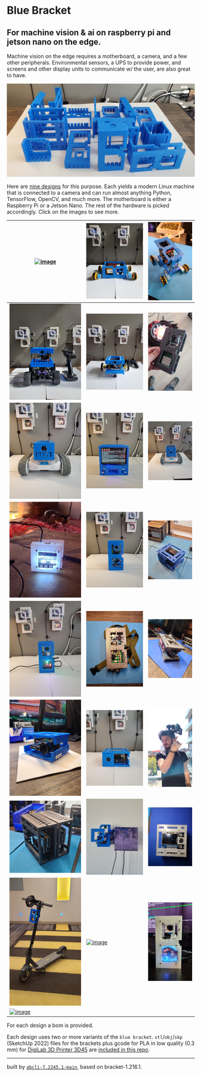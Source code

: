 # Blue Bracket

## For machine vision & ai on raspberry pi and jetson nano on the edge.

Machine vision on the edge requires a motherboard, a camera, and a few other peripherals. Environmental sensors, a UPS to provide power, and screens and other display units to communicate w/ the user, are also great to have.

[![image](images/marquee.jpg)](brackets)

Here are [nine designs](designs) for this purpose. Each yields a modern Linux machine that is connected to a camera and can run almost anything Python, TensorFlow, OpenCV, and much more. The motherboard is either a Raspberry Pi or a Jetson Nano. The rest of the hardware is picked accordingly. Click on the images to see more.

| [![image](images/2x13x9-1.jpg)](designs/2x13x9.md) | [![image](images/blue-buggy-1.jpg)](designs/blue-buggy.md) | [![image](images/blue-buggy-2-1.jpg)](designs/blue-buggy-2.md) |
| --- | --- | --- |
| [![image](images/blue-donkey-1.jpg)](designs/blue-donkey.md) | [![image](images/blue-jetbot-1.jpg)](designs/blue-jetbot.md) | [![image](images/blue-sense-1.jpg)](designs/blue-sense.md) |
| [![image](images/blue1-1.jpg)](designs/blue1.md) | [![image](images/blue3-1.jpg)](designs/blue3.md) | [![image](images/blue4-1.jpg)](designs/blue4.md) |
| [![image](images/candle-1.jpg)](designs/candle.md) | [![image](images/chenar-grove-1.jpg)](designs/chenar-grove.md) | [![image](images/chenar-nano-1.jpg)](designs/chenar-nano.md) |
| [![image](images/cube-1.jpg)](designs/cube.md) | [![image](images/dec82-1.jpg)](designs/dec82.md) | [![image](images/dec82q-1.jpg)](designs/dec82q.md) |
| [![image](images/eye_hq-1.jpg)](designs/eye_hq.md) | [![image](images/eye_nano-1.jpg)](designs/eye_nano.md) | [![image](images/helmet-1.jpg)](designs/helmet.md) |
| [![image](images/may26-1.jpg)](designs/may26.md) | [![image](images/nurah-1.jpg)](designs/nurah.md) | [![image](images/portal-1.jpg)](designs/portal.md) |
| [![image](images/scooter-1.jpg)](designs/scooter.md) | [![image](images/skateboard-1.jpg)](designs/skateboard.md) | [![image](images/unicorn-1.jpg)](designs/unicorn.md) |
| [![image](images/white_elephant-1.jpg)](designs/white_elephant.md) |

For each design a bom is provided.

Each design uses two or more variants of the `blue bracket`. `stl`/`obj`/`skp` (SketchUp 2022) files for the brackets plus gcode for PLA in low quality (0.3 mm) for [DigiLab 3D Printer 3D45](https://3pitech.com/products/dremel-digilab-3d45-3d-printer) are [included in this repo](brackets).

---
built by [`abcli-7.2245.1-main`](https://github.com/kamangir/awesome-bash-cli), based on bracket-1.216.1.

